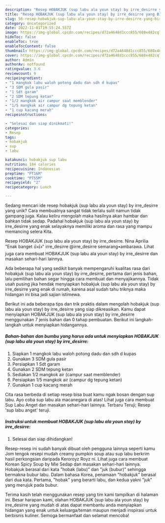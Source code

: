 ```yaml
---
description: "Resep HOBAKJUK (sup labu ala youn stay) by irre_desirre yang Bisa Manjain Lidah"
title: "Resep HOBAKJUK (sup labu ala youn stay) by irre_desirre yang Bisa Manjain Lidah"
slug: 56-resep-hobakjuk-sup-labu-ala-youn-stay-by-irre-desirre-yang-bisa-manjain-lidah
category: Uncategorized
date: 2022-11-01T19:55:24.557Z
image: https://img-global.cpcdn.com/recipes/d72a4648d1ccc855/680x482cq70/hobakjuk-sup-labu-ala-youn-stay-by-irre_desirre-foto-resep-utama.jpg
hideToc: false
enableToc: true
enableTocContent: false
thumbnail: https://img-global.cpcdn.com/recipes/d72a4648d1ccc855/680x482cq70/hobakjuk-sup-labu-ala-youn-stay-by-irre_desirre-foto-resep-utama.jpg
cover: https://img-global.cpcdn.com/recipes/d72a4648d1ccc855/680x482cq70/hobakjuk-sup-labu-ala-youn-stay-by-irre_desirre-foto-resep-utama.jpg
author: Admin
authorAv: notfound
ratingvalue: 3.6
reviewcount: 9
recipeingredient:
- "1 mangkok labu waloh potong dadu dan sdh d kupas"
- "3 SDM gula pasir"
- "1 Sdt garam"
- "2 SDM tepung ketan"
- "1/2 mangkok air campur saat memblender"
- "1/5 mangkok air campur dg tepung ketan"
- "1 cup kacang merah"
recipeinstructions:

- "Selesai dan siap dinikmati!"
categories:
- Resep
tags:
- hobakjuk
- sup
- labu

katakunci: hobakjuk sup labu 
nutrition: 184 calories
recipecuisine: Indonesian
preptime: "PT16M"
cooktime: "PT55M"
recipeyield: "2"
recipecategory: Lunch

---
```





Sedang mencari ide resep hobakjuk (sup labu ala youn stay) by irre_desirre yang unik? Cara membuatnya sangat tidak terlalu sulit namun tidak gampang juga. Kalau keliru mengolah maka hasilnya akan hambar dan bahkan tidak sedap. Padahal hobakjuk (sup labu ala youn stay) by irre_desirre yang enak selayaknya memiliki aroma dan rasa yang mampu memancing selera Kita.





Resep HOBAKJUK (sup labu ala youn stay) by irre_desirre. Nina Aprilia &#34;Enak banget 👍👍&#34; irre_desirre @irre_desirre semarang•ambarawa. Lihat juga cara membuat HOBAKJUK (sup labu ala youn stay) by irre_desirre dan masakan sehari-hari lainnya.

Ada beberapa hal yang sedikit banyak mempengaruhi kualitas rasa dari hobakjuk (sup labu ala youn stay) by irre_desirre, pertama dari jenis bahan, lalu pemilihan bahan segar hingga cara membuat dan menyajikannya. Tidak usah pusing jika hendak menyiapkan hobakjuk (sup labu ala youn stay) by irre_desirre yang enak di rumah, karena asal sudah tahu triknya maka hidangan ini bisa jadi sajian istimewa.






Berikut ini ada beberapa tips dan trik praktis dalam mengolah hobakjuk (sup labu ala youn stay) by irre_desirre yang siap dikreasikan. Kamu dapat menyiapkan HOBAKJUK (sup labu ala youn stay) by irre_desirre menggunakan 7 jenis bahan dan 0 tahap pembuatan. Berikut ini langkah-langkah untuk menyiapkan hidangannya.

<!--inarticleads1-->

##### Bahan-bahan dan bumbu yang harus ada untuk menyiapkan HOBAKJUK (sup labu ala youn stay) by irre_desirre:

1. Siapkan 1 mangkok labu waloh potong dadu dan sdh d kupas
1. Gunakan 3 SDM gula pasir
1. Persiapkan 1 Sdt garam
1. Gunakan 2 SDM tepung ketan
1. Sediakan 1/2 mangkok air (campur saat memblender)
1. Persiapkan 1/5 mangkok air (campur dg tepung ketan)
1. Gunakan 1 cup kacang merah


Cita rasa berbeda di setiap resep bisa buat kamu ngak bosan dengan sup labu. Ayo coba sup labu ala macanegara di atas! Lihat juga cara membuat Sup Labu Anget dan masakan sehari-hari lainnya. Terbaru Teruji; Resep &#39;sup labu anget&#39; teruji. 

<!--inarticleads2-->

##### Instruksi untuk membuat HOBAKJUK (sup labu ala youn stay) by irre_desirre:


1. Selesai dan siap dihidangkan!

Resep-resep ini sudah banyak dibuat oleh pengguna lainnya seperti kamu Jom tengok resepi mudah creamy pumpkin soup atau sup labu berkrim hasil perkongsian daripada Keroroyz Royz ni. Lihat juga cara membuat Korean Spicy Soup by Mie Sedap dan masakan sehari-hari lainnya. Hobakjuk berasal dari kata &#34;hobak (labu)&#34; dan &#34;juk (bubur)&#34; sehingga bermakna bubur labu. Dalam bahasa Korea, penamaan &#34;hobakjuk&#34; berasal dari dua kata. Pertama, &#34;hobak&#34; yang berarti labu, dan kedua yakni &#34;juk&#34; yang merujuk pada bubur. 

Terima kasih telah menggunakan resep yang tim kami tampilkan di halaman ini. Besar harapan kami, olahan HOBAKJUK (sup labu ala youn stay) by irre_desirre yang mudah di atas dapat membantu anda menyiapkan hidangan yang enak untuk keluarga/teman maupun menjadi inspirasi untuk berbisnis kuliner. Semoga bermanfaat dan selamat mencoba!
